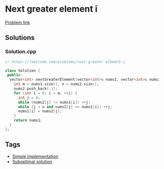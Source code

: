 # Next greater element i

[Problem link](https://leetcode.com/problems/next-greater-element-i)

## Solutions


### Solution.cpp
```cpp
// https://leetcode.com/problems/next-greater-element-i

class Solution {
 public:
  vector<int> nextGreaterElement(vector<int>& nums1, vector<int>& nums2) {
    int m = nums1.size(), n = nums2.size();
    nums2.push_back(-1);
    for (int i = 0; i < m; ++i) {
      int j = 0;
      while (nums2[j] != nums1[i]) ++j;
      while (j < n and nums2[j] <= nums1[i]) ++j;
      nums1[i] = nums2[j];
    }
    return nums1;
  }
};
```
## Tags

* [Simple implementation](/README.md#Simple_implementation)
* [Suboptimal solution](/README.md#Suboptimal_solution)

